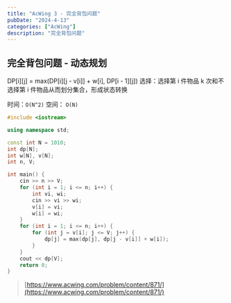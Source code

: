 ```yaml
---
title: "AcWing 3 - 完全背包问题"
pubDate: "2024-4-13"
categories: ["AcWing"]
description: "完全背包问题"
---
```


## 完全背包问题 - 动态规划

DP[i][j] = max(DP[i][j - v[i]] + w[i], DP[i - 1][j]) 选择：选择第 i 件物品 k 次和不选择第 i 件物品从而划分集合，形成状态转换

时间：`O(N^2)` 空间： `O(N)`

```c++
#include <iostream>

using namespace std;

const int N = 1010;
int dp[N];
int w[N], v[N];
int n, V;

int main() {
    cin >> n >> V;
    for (int i = 1; i <= n; i++) {
        int vi, wi;
        cin >> vi >> wi;
        v[i] = vi;
        w[i] = wi;
    }
    for (int i = 1; i <= n; i++) {
        for (int j = v[i]; j <= V; j++) {
            dp[j] = max(dp[j], dp[j - v[i]] + w[i]);
        }
    }
    cout << dp[V];
    return 0;
}
```

> [https://www.acwing.com/problem/content/871/](https://www.acwing.com/problem/content/871/)
